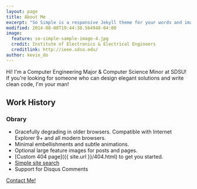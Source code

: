 ```yaml
---
layout: page
title: About Me
excerpt: "So Simple is a responsive Jekyll theme for your words and images."
modified: 2014-08-08T19:44:38.564948-04:00
image:
  feature: so-simple-sample-image-4.jpg
  credit: Institute of Electronics & Electrical Engineers
  creditlink: http://ieee.sdsu.edu/
author: kevin_do
---
```


Hi! I'm a Computer Engineering Major & Computer Science Minor at SDSU! If you're looking for someone who can design elegant solutions and write clean code, I'm your man!

## Work History

### Obrary
* Gracefully degrading in older browsers. Compatible with Internet Explorer 9+ and all modern browsers.
* Minimal embellishments and subtle animations.
* Optional large feature images for posts and pages.
* [Custom 404 page]({{ site.url }}/404.html) to get you started.
* [Simple site search](https://github.com/christian-fei/Simple-Jekyll-Search)
* Support for Disqus Comments

<a markdown="0" href="{{ site.url }}/contact" class="btn">Contact Me!</a>

[^1]: Example: *domain.com/category-name/post-title*
